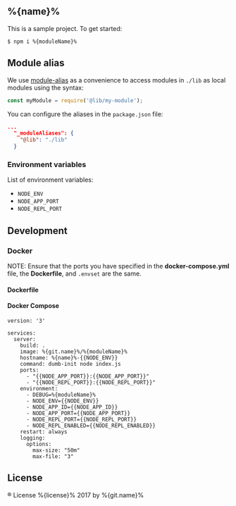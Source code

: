 ## %{name}%

This is a sample project. To get started:

```
$ npm i %{moduleName}%
```

## Module alias

We use [module-alias]() as a convenience to access modules in `./lib` as local modules using the syntax:

```js
const myModule = require('@lib/my-module');
```

You can configure the aliases in the `package.json` file:

```json
...
  "_moduleAliases": {
    "@lib": "./lib"
  }
```

### Environment variables

List of environment variables:

* `NODE_ENV`
* `NODE_APP_PORT`
* `NODE_REPL_PORT`



## Development 

### Docker

NOTE: Ensure that the ports you have specified in the **docker-compose.yml** file, the **Dockerfile**, and `.envset` are the same.

#### Dockerfile

#### Docker Compose

```
version: '3'

services:
  server:
    build: .
    image: %{git.name}%/%{moduleName}%
    hostname: %{name}%-{{NODE_ENV}}
    command: dumb-init node index.js
    ports:
      - "{{NODE_APP_PORT}}:{{NODE_APP_PORT}}"
      - "{{NODE_REPL_PORT}}:{{NODE_REPL_PORT}}"
    environment:
      - DEBUG=%{moduleName}%
      - NODE_ENV={{NODE_ENV}}
      - NODE_APP_ID={{NODE_APP_ID}}
      - NODE_APP_PORT={{NODE_APP_PORT}}
      - NODE_REPL_PORT={{NODE_REPL_PORT}}
      - NODE_REPL_ENABLED={{NODE_REPL_ENABLED}}
    restart: always
    logging:
      options:
        max-size: "50m"
        max-file: "3"
```

## License
® License %{license}% 2017 by %{git.name}%

